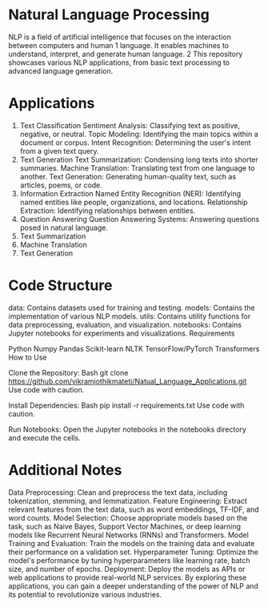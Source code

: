 # Natural Language Processing

NLP is a field of artificial intelligence that focuses on the interaction between computers and human 1  language. It enables machines to understand, interpret, and generate human language. 2 This repository showcases various NLP applications, from basic text processing to advanced language generation.   

# Applications

1. Text Classification
Sentiment Analysis: Classifying text as positive, negative, or neutral.
Topic Modeling: Identifying the main topics within a document or corpus.
Intent Recognition: Determining the user's intent from a given text query.
2. Text Generation
Text Summarization: Condensing long texts into shorter summaries.
Machine Translation: Translating text from one language to another.
Text Generation: Generating human-quality text, such as articles, poems, or code.
3. Information Extraction
Named Entity Recognition (NER): Identifying named entities like people, organizations, and locations.
Relationship Extraction: Identifying relationships between entities.
4. Question Answering
Question Answering Systems: Answering questions posed in natural language.
5. Text Summarization
6. Machine Translation
7. Text Generation

# Code Structure
data: Contains datasets used for training and testing.
models: Contains the implementation of various NLP models.
utils: Contains utility functions for data preprocessing, evaluation, and visualization.
notebooks: Contains Jupyter notebooks for experiments and visualizations.
Requirements

Python
Numpy
Pandas
Scikit-learn
NLTK
TensorFlow/PyTorch
Transformers
How to Use

Clone the Repository:
Bash
git clone https://github.com/vikramjothikmateti/Natual_Language_Applications.git
Use code with caution.

Install Dependencies:
Bash
pip install -r requirements.txt
Use code with caution.

Run Notebooks: Open the Jupyter notebooks in the notebooks directory and execute the cells.

# Additional Notes
Data Preprocessing: Clean and preprocess the text data, including tokenization, stemming, and lemmatization.
Feature Engineering: Extract relevant features from the text data, such as word embeddings, TF-IDF, and word counts.
Model Selection: Choose appropriate models based on the task, such as Naive Bayes, Support Vector Machines, or deep learning models like Recurrent Neural Networks (RNNs) and Transformers.
Model Training and Evaluation: Train the models on the training data and evaluate their performance on a validation set.
Hyperparameter Tuning: Optimize the model's performance by tuning hyperparameters like learning rate, batch size, and number of epochs.
Deployment: Deploy the models as APIs or web applications to provide real-world NLP services.
By exploring these applications, you can gain a deeper understanding of the power of NLP and its potential to revolutionize various industries.
